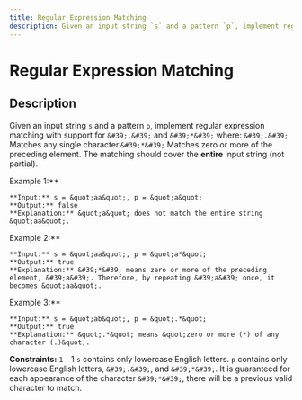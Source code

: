 ```yaml
---
title: Regular Expression Matching
description: Given an input string `s` and a pattern `p`, implement regular expression matching with support for 
---
```

# Regular Expression Matching
## Description
Given an input string `s` and a pattern `p`, implement regular expression matching with support for `&#39;.&#39;` and `&#39;*&#39;` where:
	`&#39;.&#39;` Matches any single character.​​​​
	`&#39;*&#39;` Matches zero or more of the preceding element.
The matching should cover the **entire** input string (not partial).
 
Example 1:**
```
**Input:** s = &quot;aa&quot;, p = &quot;a&quot;
**Output:** false
**Explanation:** &quot;a&quot; does not match the entire string &quot;aa&quot;.
```
Example 2:**
```
**Input:** s = &quot;aa&quot;, p = &quot;a*&quot;
**Output:** true
**Explanation:** &#39;*&#39; means zero or more of the preceding element, &#39;a&#39;. Therefore, by repeating &#39;a&#39; once, it becomes &quot;aa&quot;.
```
Example 3:**
```
**Input:** s = &quot;ab&quot;, p = &quot;.*&quot;
**Output:** true
**Explanation:** &quot;.*&quot; means &quot;zero or more (*) of any character (.)&quot;.
```
 
**Constraints:**
	`1 
	`1 
	`s` contains only lowercase English letters.
	`p` contains only lowercase English letters, `&#39;.&#39;`, and `&#39;*&#39;`.
	It is guaranteed for each appearance of the character `&#39;*&#39;`, there will be a previous valid character to match.

